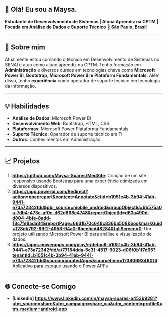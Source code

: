 ## **👋 Olá! Eu sou a Maysa.**
**Estudante de Desenvolvimento de Sistemas | Aluna Aprendiz na CPTM | Focada em Análise de Dados e Suporte Técnico**
📍 **São Paulo, Brasil**
____________________________________________________________________________________________________________
## 🚀 Sobre mim
 Atualmente estou cursando o técnico em Desenvolvimento de Sistemas no SENAI e atuo como aluno aprendiz na CPTM. Tenho formação em **Administração** e diversos cursos em tecnologias chave como **Microsoft Power BI**, **Bootstrap**, **Microsoft Power BI e Plataform Fundamentals**. Além disso, tenho **experiência** como operador de suporte técnico em tecnologia da informação.

---

## 💡 Habilidades

- **Análise de Dados**: Microsoft Power BI
- **Desenvolvimento Web**: Bootstrap, HTML, CSS
- **Plataformas**: Microsoft Power Plataforma Fundamentals
- **Suporte Técnico**: Operador de suporte técnico em TI
- **Outros**: Conhecimentos em Administração

---

## 📈 Projetos
1. **https://github.com/Maysa-Soares/MedSite**: Criação de um site responsivo usando Bootstrap para uma experiência otimizada em diversos dispositivos.
2. **https://app.powerbi.com/Redirect?action=openreport&context=Annotate&ctid=b1051c4b-3b94-41ab-9441-e73a72342fdd&pbi_source=mobile_android&groupObjectId=9b575a0a-7db4-473e-af0e-d62d668e4748&reportObjectId=d63a490d-d804-4bfe-8add-18c7fe8ada84&reportPage=66d1b70c648c836ba508&bookmarkGuid=128db792-99f2-4958-94a0-6bee5cd48284&fullScreen=0**: Um projeto utilizando Microsoft Power BI para análise e visualização de dados.
3. **https://apps.powerapps.com/play/e/default-b1051c4b-3b94-41ab-9441-e73a72342fdd/a/77184dda-5c31-4517-9023-d06f0b1f7d65?tenantId=b1051c4b-3b94-41ab-9441-e73a72342fdd&source=curatedApps&sourcetime=1738069346014**: Aplicativo para estoque usando o Power APPs
---

## 🌐 Conecte-se Comigo

- **[LinkedIn] https://www.linkedin.com/in/maysa-soares-a453b9281?utm_source=share&utm_campaign=share_via&utm_content=profile&utm_medium=android_app**
